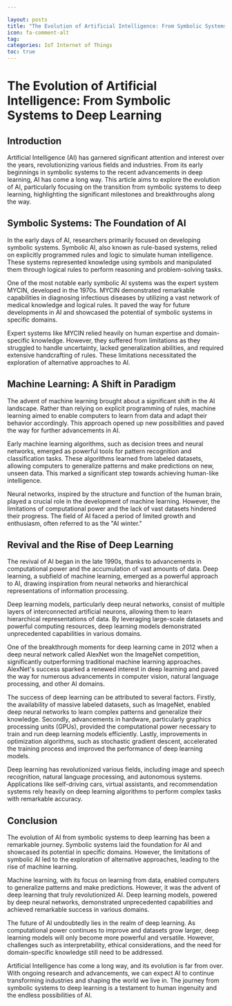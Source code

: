 ```yaml
---

layout: posts
title: "The Evolution of Artificial Intelligence: From Symbolic Systems to Deep Learning"
icon: fa-comment-alt
tag:      
categories: IoT Internet of Things
toc: true
---
```




# The Evolution of Artificial Intelligence: From Symbolic Systems to Deep Learning

## Introduction

Artificial Intelligence (AI) has garnered significant attention and interest over the years, revolutionizing various fields and industries. From its early beginnings in symbolic systems to the recent advancements in deep learning, AI has come a long way. This article aims to explore the evolution of AI, particularly focusing on the transition from symbolic systems to deep learning, highlighting the significant milestones and breakthroughs along the way.

## Symbolic Systems: The Foundation of AI

In the early days of AI, researchers primarily focused on developing symbolic systems. Symbolic AI, also known as rule-based systems, relied on explicitly programmed rules and logic to simulate human intelligence. These systems represented knowledge using symbols and manipulated them through logical rules to perform reasoning and problem-solving tasks.

One of the most notable early symbolic AI systems was the expert system MYCIN, developed in the 1970s. MYCIN demonstrated remarkable capabilities in diagnosing infectious diseases by utilizing a vast network of medical knowledge and logical rules. It paved the way for future developments in AI and showcased the potential of symbolic systems in specific domains.

Expert systems like MYCIN relied heavily on human expertise and domain-specific knowledge. However, they suffered from limitations as they struggled to handle uncertainty, lacked generalization abilities, and required extensive handcrafting of rules. These limitations necessitated the exploration of alternative approaches to AI.

## Machine Learning: A Shift in Paradigm

The advent of machine learning brought about a significant shift in the AI landscape. Rather than relying on explicit programming of rules, machine learning aimed to enable computers to learn from data and adapt their behavior accordingly. This approach opened up new possibilities and paved the way for further advancements in AI.

Early machine learning algorithms, such as decision trees and neural networks, emerged as powerful tools for pattern recognition and classification tasks. These algorithms learned from labeled datasets, allowing computers to generalize patterns and make predictions on new, unseen data. This marked a significant step towards achieving human-like intelligence.

Neural networks, inspired by the structure and function of the human brain, played a crucial role in the development of machine learning. However, the limitations of computational power and the lack of vast datasets hindered their progress. The field of AI faced a period of limited growth and enthusiasm, often referred to as the "AI winter."

## Revival and the Rise of Deep Learning

The revival of AI began in the late 1990s, thanks to advancements in computational power and the accumulation of vast amounts of data. Deep learning, a subfield of machine learning, emerged as a powerful approach to AI, drawing inspiration from neural networks and hierarchical representations of information processing.

Deep learning models, particularly deep neural networks, consist of multiple layers of interconnected artificial neurons, allowing them to learn hierarchical representations of data. By leveraging large-scale datasets and powerful computing resources, deep learning models demonstrated unprecedented capabilities in various domains.

One of the breakthrough moments for deep learning came in 2012 when a deep neural network called AlexNet won the ImageNet competition, significantly outperforming traditional machine learning approaches. AlexNet's success sparked a renewed interest in deep learning and paved the way for numerous advancements in computer vision, natural language processing, and other AI domains.

The success of deep learning can be attributed to several factors. Firstly, the availability of massive labeled datasets, such as ImageNet, enabled deep neural networks to learn complex patterns and generalize their knowledge. Secondly, advancements in hardware, particularly graphics processing units (GPUs), provided the computational power necessary to train and run deep learning models efficiently. Lastly, improvements in optimization algorithms, such as stochastic gradient descent, accelerated the training process and improved the performance of deep learning models.

Deep learning has revolutionized various fields, including image and speech recognition, natural language processing, and autonomous systems. Applications like self-driving cars, virtual assistants, and recommendation systems rely heavily on deep learning algorithms to perform complex tasks with remarkable accuracy.

## Conclusion

The evolution of AI from symbolic systems to deep learning has been a remarkable journey. Symbolic systems laid the foundation for AI and showcased its potential in specific domains. However, the limitations of symbolic AI led to the exploration of alternative approaches, leading to the rise of machine learning.

Machine learning, with its focus on learning from data, enabled computers to generalize patterns and make predictions. However, it was the advent of deep learning that truly revolutionized AI. Deep learning models, powered by deep neural networks, demonstrated unprecedented capabilities and achieved remarkable success in various domains.

The future of AI undoubtedly lies in the realm of deep learning. As computational power continues to improve and datasets grow larger, deep learning models will only become more powerful and versatile. However, challenges such as interpretability, ethical considerations, and the need for domain-specific knowledge still need to be addressed.

Artificial Intelligence has come a long way, and its evolution is far from over. With ongoing research and advancements, we can expect AI to continue transforming industries and shaping the world we live in. The journey from symbolic systems to deep learning is a testament to human ingenuity and the endless possibilities of AI.
